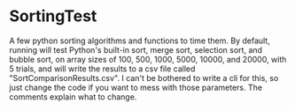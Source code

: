 # SortingTest
A few python sorting algorithms and functions to time them.
By default, running will test Python's built-in sort, merge sort, selection sort, and bubble sort, on array sizes of 100, 500, 1000, 5000, 10000, and 20000, with 5 trials, and will write the results to a csv file called "SortComparisonResults.csv".
I can't be bothered to write a cli for this, so just change the code if you want to mess with those parameters. The comments explain what to change.

